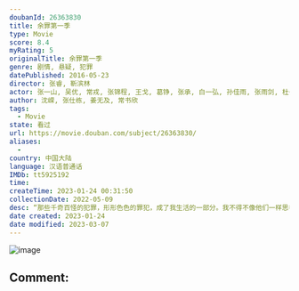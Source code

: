 ```yaml
---
doubanId: 26363830
title: 余罪第一季
type: Movie
score: 8.4
myRating: 5
originalTitle: 余罪第一季
genre: 剧情, 悬疑, 犯罪
datePublished: 2016-05-23
director: 张睿, 靳滨林
actor: 张一山, 吴优, 常戎, 张锦程, 王戈, 葛铮, 张承, 白一弘, 孙佳雨, 张雨剑, 杜子名, 于笑, 李又麟, 徐冬冬, 虞朗, 赵雷棋, 樊昱君, 博超, 丁玲, 陈伟, 李应七, 罗宇楠, 门东毅, 马小媛, 宁小花, 李凯诗, 蒲萄, 王迪
author: 沈嵘, 张仕栋, 姜无及, 常书欣
tags:
  - Movie
state: 看过
url: https://movie.douban.com/subject/26363830/
aliases:
  - 
country: 中国大陆
language: 汉语普通话
IMDb: tt5925192
time: 
createTime: 2023-01-24 00:31:50
collectionDate: 2022-05-09
desc: “那些千奇百怪的犯罪，形形色色的罪犯，成了我生活的一部分。我不得不像他们一样思考，不得不像他们一样行事，因为我无时无刻都在绞尽脑汁地想着，如何抓住他们……”警校学生余罪从一场特殊的选拔开始，进入了生...
date created: 2023-01-24
date modified: 2023-03-07
---
```


![image](p2359172677.jpg)

Comment:
---
